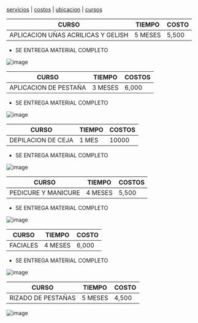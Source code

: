 [servicios](./servicios.md) | [costos](./costos.md) | [ubicacion](./ubicacion.md) | [cursos](./cursos.md)

| CURSO | TIEMPO | COSTO  | 
|-------|--------|---------|
| APLICACION UÑAS ACRILICAS Y GELISH  | 5 MESES | 5,500 | 
 - SE ENTREGA MATERIAL COMPLETO 

 ![image](https://user-images.githubusercontent.com/100151866/157768414-d946461f-8104-42b1-aa8b-2199d702b266.png)


| CURSO | TIEMPO | COSTOS | 
|-------|--------|--------|
| APLICACION DE PESTAÑA | 3 MESES | 6,000 |

- SE ENTREGA MATERIAL COMPLETO 

![image](https://user-images.githubusercontent.com/100151866/157768572-974716b1-e06e-4dae-ae0c-685c713ae7d0.png)

| CURSO | TIEMPO | COSTOS |
|-------|--------|--------|
|DEPILACION DE CEJA | 1 MES | 10000 |

- SE ENTREGA MATERIAL COMPLETO 

![image](https://user-images.githubusercontent.com/100151866/157769002-e2da7a4e-b6e8-42bb-b449-ef0327b9da24.png)

| CURSO | TIEMPO | COSTOS | 
|-------|--------|--------|
|PEDICURE Y MANICURE | 4 MESES | 5,500 | 

- SE ENTREGA MATERIAL COMPLETO 

![image](https://user-images.githubusercontent.com/100151866/157769577-a3720a72-29e3-4fdb-b07a-b0f41cc4b8ab.png)


| CURSO | TIEMPO | COSTO | 
|-------|--------|-------|
|FACIALES | 4 MESES| 6,000| 

- SE ENTREGA MATERIAL COMPLETO 

![image](https://user-images.githubusercontent.com/100151866/157769436-4b5cd479-c418-47e7-a552-97140ef0f8c7.png)

| CURSO | TIEMPO | COSTO | 
|-------|--------|-------|
| RIZADO DE PESTAÑAS | 5 MESES | 4,500 |
![image](https://user-images.githubusercontent.com/100151866/157769789-c643ac39-3ceb-4989-ae21-e35821516d8b.png)



